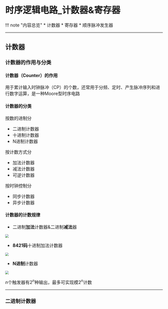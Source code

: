 # 时序逻辑电路_计数器&寄存器

!!! note "内容总览"
	* 计数器
	* 寄存器
	* 顺序脉冲发生器

---

## 计数器

### 计数器的作用与分类

#### 计数器（Counter）的作用

用于累计输入时钟脉冲（CP）的个数，还常用于分频、定时、产生脉冲序列和进行数字运算，是一种Moore型时序电路

#### 计数器的分类

按数的进制分

* 二进制计数器
* 十进制计数器
* N进制计数器

按计数方式分

* 加法计数器
* 减法计数器
* 可逆计数器

按时钟控制分

* 同步计数器
* 异步计数器

#### 计数器的计数规律

* 二进制**加法**计数器&二进制**减法**器

<img src="https://wbx-1328220477.cos.ap-shanghai.myqcloud.com/202502062217416.png" style="zoom:67%;" />

* **8421码**十进制加法计数器

<img src="https://wbx-1328220477.cos.ap-shanghai.myqcloud.com/202502062219856.png" style="zoom:67%;" />

* **N进制**计数器

<img src="https://wbx-1328220477.cos.ap-shanghai.myqcloud.com/202502062220210.png" style="zoom:67%;" />

$n$个触发器有$2^n$种输出，最多可实现模$2^n$计数

---

### 二进制计数器

